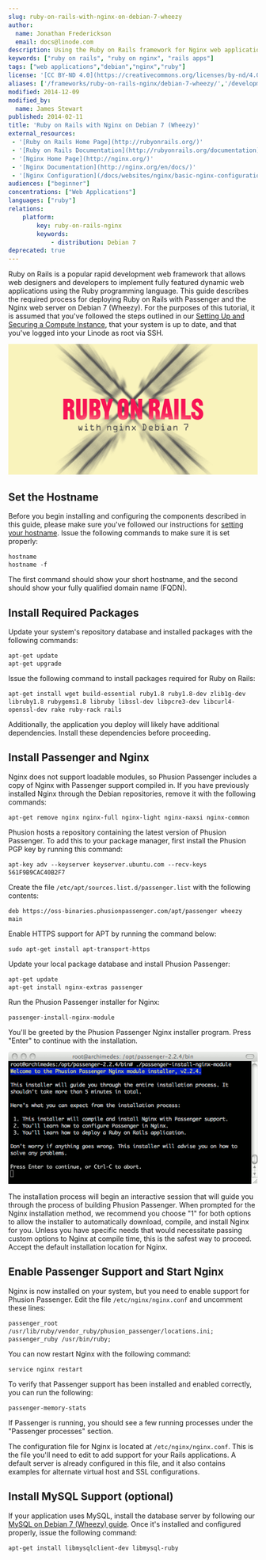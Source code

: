 ```yaml
---
slug: ruby-on-rails-with-nginx-on-debian-7-wheezy
author:
  name: Jonathan Frederickson
  email: docs@linode.com
description: Using the Ruby on Rails framework for Nginx web applications on Debian 7
keywords: ["ruby on rails", "ruby on nginx", "rails apps"]
tags: ["web applications","debian","nginx","ruby"]
license: '[CC BY-ND 4.0](https://creativecommons.org/licenses/by-nd/4.0)'
aliases: ['/frameworks/ruby-on-rails-nginx/debian-7-wheezy/','/development/ror/ruby-on-rails-with-nginx-on-debian-7-wheezy/','/websites/ror/ruby-on-rails-with-nginx-on-debian-7-wheezy/']
modified: 2014-12-09
modified_by:
  name: James Stewart
published: 2014-02-11
title: 'Ruby on Rails with Nginx on Debian 7 (Wheezy)'
external_resources:
 - '[Ruby on Rails Home Page](http://rubyonrails.org/)'
 - '[Ruby on Rails Documentation](http://rubyonrails.org/documentation)'
 - '[Nginx Home Page](http://nginx.org/)'
 - '[Nginx Documentation](http://nginx.org/en/docs/)'
 - '[Nginx Configuration](/docs/websites/nginx/basic-nginx-configuration)'
audiences: ["beginner"]
concentrations: ["Web Applications"]
languages: ["ruby"]
relations:
    platform:
        key: ruby-on-rails-nginx
        keywords:
            - distribution: Debian 7
deprecated: true
---
```


Ruby on Rails is a popular rapid development web framework that allows web designers and developers to implement fully featured dynamic web applications using the Ruby programming language. This guide describes the required process for deploying Ruby on Rails with Passenger and the Nginx web server on Debian 7 (Wheezy). For the purposes of this tutorial, it is assumed that you've followed the steps outlined in our [Setting Up and Securing a Compute Instance](/docs/guides/set-up-and-secure/), that your system is up to date, and that you've logged into your Linode as root via SSH.

![Using the Ruby on Rails framework for Nginx web applications on Debian 7](ruby_on_rails_with_nginx_debian_7_smg.png "Using the Ruby on Rails framework for Nginx web applications on Debian 7")

## Set the Hostname

Before you begin installing and configuring the components described in this guide, please make sure you've followed our instructions for [setting your hostname](/docs/getting-started#setting-the-hostname). Issue the following commands to make sure it is set properly:

    hostname
    hostname -f

The first command should show your short hostname, and the second should show your fully qualified domain name (FQDN).

## Install Required Packages

Update your system's repository database and installed packages with the following commands:

    apt-get update
    apt-get upgrade

Issue the following command to install packages required for Ruby on Rails:

    apt-get install wget build-essential ruby1.8 ruby1.8-dev zlib1g-dev libruby1.8 rubygems1.8 libruby libssl-dev libpcre3-dev libcurl4-openssl-dev rake ruby-rack rails

Additionally, the application you deploy will likely have additional dependencies. Install these dependencies before proceeding.

## Install Passenger and Nginx

Nginx does not support loadable modules, so Phusion Passenger includes a copy of Nginx with Passenger support compiled in. If you have previously installed Nginx through the Debian repositories, remove it with the following commands:

    apt-get remove nginx nginx-full nginx-light nginx-naxsi nginx-common

Phusion hosts a repository containing the latest version of Phusion Passenger. To add this to your package manager, first install the Phusion PGP key by running this command:

    apt-key adv --keyserver keyserver.ubuntu.com --recv-keys 561F9B9CAC40B2F7

Create the file `/etc/apt/sources.list.d/passenger.list` with the following contents:

    deb https://oss-binaries.phusionpassenger.com/apt/passenger wheezy main

Enable HTTPS support for APT by running the command below:

    sudo apt-get install apt-transport-https

Update your local package database and install Phusion Passenger:

    apt-get update
    apt-get install nginx-extras passenger

Run the Phusion Passenger installer for Nginx:

    passenger-install-nginx-module

You'll be greeted by the Phusion Passenger Nginx installer program. Press "Enter" to continue with the installation.

![Phusion Passenger nginx installer program running on Debian 7 (Wheezy).](351-01-passenger-nginx-installer.png)

The installation process will begin an interactive session that will guide you through the process of building Phusion Passenger. When prompted for the Nginx installation method, we recommend you choose "1" for both options to allow the installer to automatically download, compile, and install Nginx for you. Unless you have specific needs that would necessitate passing custom options to Nginx at compile time, this is the safest way to proceed. Accept the default installation location for Nginx.

## Enable Passenger Support and Start Nginx

Nginx is now installed on your system, but you need to enable support for Phusion Passenger. Edit the file `/etc/nginx/nginx.conf` and uncomment these lines:

    passenger_root /usr/lib/ruby/vendor_ruby/phusion_passenger/locations.ini;
    passenger_ruby /usr/bin/ruby;

You can now restart Nginx with the following command:

    service nginx restart

To verify that Passenger support has been installed and enabled correctly, you can run the following:

    passenger-memory-stats

If Passenger is running, you should see a few running processes under the "Passenger processes" section.

The configuration file for Nginx is located at `/etc/nginx/nginx.conf`. This is the file you'll need to edit to add support for your Rails applications. A default server is already configured in this file, and it also contains examples for alternate virtual host and SSL configurations.

## Install MySQL Support (optional)

If your application uses MySQL, install the database server by following our [MySQL on Debian 7 (Wheezy) guide](/docs/databases/mysql/debian-7-wheezy). Once it's installed and configured properly, issue the following command:

    apt-get install libmysqlclient-dev libmysql-ruby
